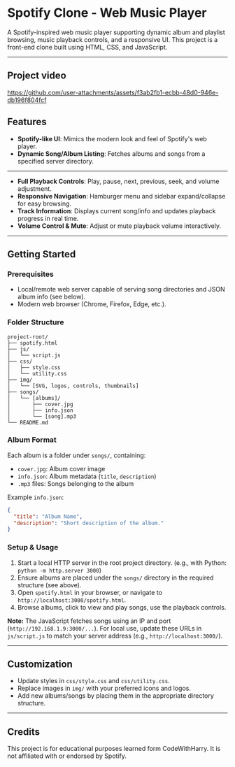 # Spotify Clone - Web Music Player

A Spotify-inspired web music player supporting dynamic album and playlist browsing, music playback controls, and a responsive UI. This project is a front-end clone built using HTML, CSS, and JavaScript.

---

## Project video
https://github.com/user-attachments/assets/f3ab2fb1-ecbb-48d0-946e-db196f804fcf

## Features
- **Spotify-like UI**: Mimics the modern look and feel of Spotify's web player.
- **Dynamic Song/Album Listing**: Fetches albums and songs from a specified server directory.
---
- **Full Playback Controls**: Play, pause, next, previous, seek, and volume adjustment.
- **Responsive Navigation**: Hamburger menu and sidebar expand/collapse for easy browsing.
- **Track Information**: Displays current song/info and updates playback progress in real time.
- **Volume Control & Mute**: Adjust or mute playback volume interactively.

---

## Getting Started

### Prerequisites
- Local/remote web server capable of serving song directories and JSON album info (see below).
- Modern web browser (Chrome, Firefox, Edge, etc.).

### Folder Structure
```
project-root/
├── spotify.html
├── js/
│   └── script.js
├── css/
│   ├── style.css
│   └── utility.css
├── img/
│   └── [SVG, logos, controls, thumbnails]
├── songs/
│   └── [albums]/
│       ├── cover.jpg
│       ├── info.json
│       └── [song].mp3
└── README.md
```

### Album Format
Each album is a folder under `songs/`, containing:
- `cover.jpg`: Album cover image
- `info.json`: Album metadata (`title`, `description`)
- `.mp3` files: Songs belonging to the album

Example `info.json`:
```json
{
  "title": "Album Name",
  "description": "Short description of the album."
}
```

### Setup & Usage
1. Start a local HTTP server in the root project directory. (e.g., with Python: `python -m http.server 3000`)
2. Ensure albums are placed under the `songs/` directory in the required structure (see above).
3. Open `spotify.html` in your browser, or navigate to `http://localhost:3000/spotify.html`.
4. Browse albums, click to view and play songs, use the playback controls.

**Note:** The JavaScript fetches songs using an IP and port (`http://192.168.1.9:3000/...`). For local use, update these URLs in `js/script.js` to match your server address (e.g., `http://localhost:3000/`).

---

## Customization
- Update styles in `css/style.css` and `css/utility.css`.
- Replace images in `img/` with your preferred icons and logos.
- Add new albums/songs by placing them in the appropriate directory structure.

---

## Credits
This project is for educational purposes learned form CodeWithHarry. It is not affiliated with or endorsed by Spotify.
